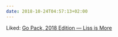 ```yaml
---
date: 2018-10-24T04:57:13+02:00
---
```


Liked: [Go Pack, 2018 Edition — Liss is More](https://www.caseyliss.com/2018/10/17/go-pack-2018)
